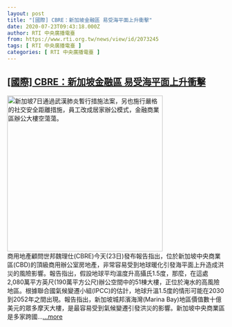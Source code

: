 ```yaml
---
layout: post
title: "[國際] CBRE：新加坡金融區 易受海平面上升衝擊"
date: 2020-07-23T09:43:18.000Z
author: RTI 中央廣播電臺
from: https://www.rti.org.tw/news/view/id/2073245
tags: [ RTI 中央廣播電臺 ]
categories: [ RTI 中央廣播電臺 ]
---
```

<!--1595497398000-->
[[國際] CBRE：新加坡金融區 易受海平面上升衝擊](https://www.rti.org.tw/news/view/id/2073245)
------

<div>
<img src="https://static.rti.org.tw/assets/thumbnails/2020/04/08/20200408000002M.jpg" width="360" alt="新加坡7日通過武漢肺炎暫行措施法案，另也施行嚴格的社交安全距離措施，員工改成居家辦公模式，金融商業區辦公大樓空蕩蕩。" title="新加坡7日通過武漢肺炎暫行措施法案，另也施行嚴格的社交安全距離措施，員工改成居家辦公模式，金融商業區辦公大樓空蕩蕩。"><br>商用地產顧問世邦魏理仕(CBRE)今天(23日)發布報告指出，位於新加坡中央商業區(CBD)的頂級商用辦公室房地產，非常容易受到地球暖化引發海平面上升造成洪災的風險影響。報告指出，假設地球平均溫度升高攝氏1.5度，那麼，在這處2,080萬平方英尺(190萬平方公尺)辦公空間中的51棟大樓，正位於淹水的高風險地區。根據聯合國氣候變遷小組(IPCC)的估計，地球升溫1.5度的情形可能在2030到2052年之間出現。報告指出，新加坡城邦濱海灣(Marina Bay)地區價值數十億美元的眾多摩天大樓，是最容易受到氣候變遷引發洪災的影響。新加坡中央商業區是多家跨國...<a target="_blank" href="https://www.rti.org.tw/news/view/id/2073245">...more</a>
</div>
